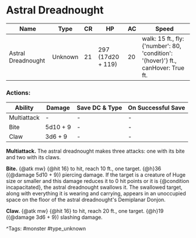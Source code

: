 # Astral Dreadnought

| Name | Type | CR | HP | AC | Speed |
|------|------|----|----|----|-------|
| Astral Dreadnought | Unknown | 21 | 297 (17d20 + 119) | 20 | walk: 15 ft., fly: {'number': 80, 'condition': '(hover)'} ft., canHover: True ft. |

### Actions:

| Ability | Damage | Save DC & Type | On Successful Save |
|---------|--------|----------------|--------------------|
| Multiattack | - | - | - |
| Bite | 5d10 + 9 | - | - |
| Claw | 3d6 + 9 | - | - |


**Multiattack.** The astral dreadnought makes three attacks: one with its bite and two with its claws.

**Bite.** {@atk mw} {@hit 16} to hit, reach 10 ft., one target. {@h}36 ({@damage 5d10 + 9}) piercing damage. If the target is a creature of Huge size or smaller and this damage reduces it to 0 hit points or it is {@condition incapacitated}, the astral dreadnought swallows it. The swallowed target, along with everything it is wearing and carrying, appears in an unoccupied space on the floor of the astral dreadnought's Demiplanar Donjon.

**Claw.** {@atk mw} {@hit 16} to hit, reach 20 ft., one target. {@h}19 ({@damage 3d6 + 9}) slashing damage.

^Tags: #monster #type_unknown